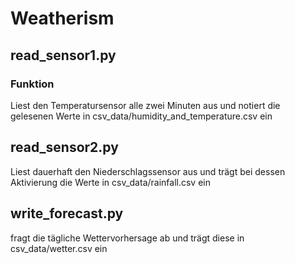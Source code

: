 # Weatherism

## read_sensor1.py
### Funktion
Liest den Temperatursensor alle zwei Minuten aus und notiert die gelesenen Werte in csv_data/humidity_and_temperature.csv ein
## read_sensor2.py
Liest dauerhaft den Niederschlagssensor aus und trägt bei dessen Aktivierung die Werte in csv_data/rainfall.csv ein
## write_forecast.py 
fragt die tägliche Wettervorhersage ab und trägt diese in csv_data/wetter.csv ein